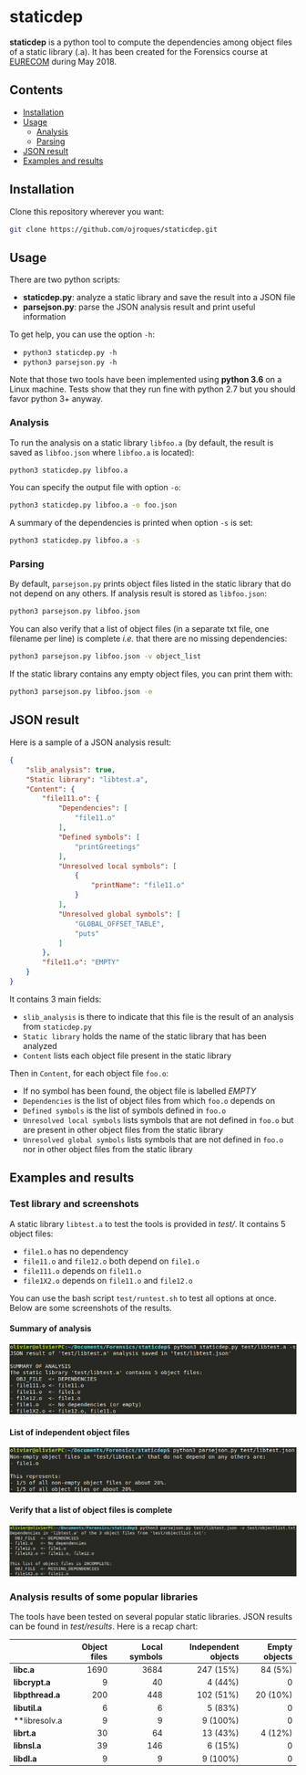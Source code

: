 # staticdep

**staticdep** is a python tool to compute the dependencies among object files of a static library (.a). It has been created for the Forensics course at [EURECOM](http://www.eurecom.fr/en) during May 2018.

## Contents

- [Installation](#installation)
- [Usage](#usage)
    - [Analysis](#analysis)
    - [Parsing](#parsing)
- [JSON result](#json-result)
- [Examples and results](#examples-and-results)

## Installation

Clone this repository wherever you want:
```sh
git clone https://github.com/ojroques/staticdep.git
```
## Usage

There are two python scripts:
- **staticdep.py**: analyze a static library and save the result into a JSON file
- **parsejson.py**: parse the JSON analysis result and print useful information

To get help, you can use the option `-h`:
- `python3 staticdep.py -h`
- `python3 parsejson.py -h`

Note that those two tools have been implemented using **python 3.6** on a Linux machine. Tests show that they run fine with python 2.7 but you should favor python 3+ anyway.

### Analysis

To run the analysis on a static library `libfoo.a` (by default, the result is saved as `libfoo.json` where `libfoo.a` is located):
```sh
python3 staticdep.py libfoo.a
```

You can specify the output file with option `-o`:
```sh
python3 staticdep.py libfoo.a -o foo.json
```

A summary of the dependencies is printed when option `-s` is set:
```sh
python3 staticdep.py libfoo.a -s
```

### Parsing

By default, `parsejson.py` prints object files listed in the static library that do not depend on any others. If analysis result is stored as `libfoo.json`:
```sh
python3 parsejson.py libfoo.json
```

You can also verify that a list of object files (in a separate txt file, one filename per line) is complete *i.e.* that there are no missing dependencies:
```sh
python3 parsejson.py libfoo.json -v object_list
```

If the static library contains any empty object files, you can print them with:
```sh
python3 parsejson.py libfoo.json -e
```

## JSON result
Here is a sample of a JSON analysis result:
```json
{
    "slib_analysis": true,
    "Static library": "libtest.a",
    "Content": {
        "file111.o": {
            "Dependencies": [
                "file11.o"
            ],
            "Defined symbols": [
                "printGreetings"
            ],
            "Unresolved local symbols": [
                {
                    "printName": "file11.o"
                }
            ],
            "Unresolved global symbols": [
                "GLOBAL_OFFSET_TABLE",
                "puts"
            ]
        },
        "file11.o": "EMPTY"
    }
}
```

It contains 3 main fields:
* `slib_analysis` is there to indicate that this file is the result of an analysis from `staticdep.py`
* `Static library` holds the name of the static library that has been analyzed
* `Content` lists each object file present in the static library

Then in `Content`, for each object file `foo.o`:
* If no symbol has been found, the object file is labelled *EMPTY*
* `Dependencies` is the list of object files from which `foo.o` depends on
* `Defined symbols` is the list of symbols defined in `foo.o`
* `Unresolved local symbols` lists symbols that are not defined in `foo.o` but are present in other object files from the static library
* `Unresolved global symbols` lists symbols that are not defined in `foo.o` nor in other object files from the static library

## Examples and results

### Test library and screenshots
A static library `libtest.a` to test the tools is provided in *test/*. It contains 5 object files:
* `file1.o` has no dependency
* `file11.o` and `file12.o` both depend on `file1.o`
* `file111.o` depends on `file11.o`
* `file1X2.o` depends on `file11.o` and `file12.o`

You can use the bash script `test/runtest.sh` to test all options at once. Below are some screenshots of the results.

#### Summary of analysis
![Summary of analysis](screenshots/summary.png)
#### List of independent object files
![Independent object files](screenshots/independent.png)
#### Verify that a list of object files is complete
![Verification of completeness](screenshots/verify.png)

### Analysis results of some popular libraries
The tools have been tested on several popular static libraries. JSON results can be found in *test/results*. Here is a recap chart:

|                  | Object files | Local symbols    | Independent objects | Empty objects |
| ---------------- | ------------:| ----------------:| -------------------:| -------------:|
| **libc.a**       | 1690         | 3684             | 247 (15%)           | 84 (5%)       |
| **libcrypt.a**   | 9            | 40               | 4 (44%)             | 0             |
| **libpthread.a** | 200          | 448              | 102 (51%)           | 20 (10%)      |
| **libutil.a**    | 6            | 6                | 5 (83%)             | 0             |
| **libresolv.a    | 9            | 9                | 9 (100%)            | 0             |
| **librt.a**      | 30           | 64               | 13 (43%)            | 4 (12%)       |
| **libnsl.a**     | 39           | 146              | 6 (15%)             | 0             |
| **libdl.a**      | 9            | 9                | 9 (100%)            | 0             |
